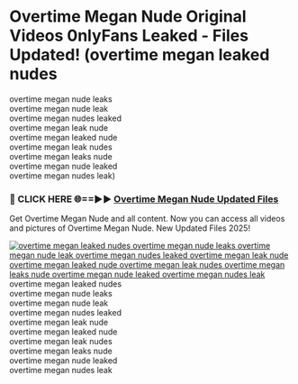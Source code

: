 # Overtime Megan Nude Original Videos 0nlyFans Leaked - Files Updated! (overtime megan leaked nudes<br>
overtime megan nude leaks<br>
overtime megan nude leak<br>
overtime megan nudes leaked<br>
overtime megan leak nude<br>
overtime megan leaked nude<br>
overtime megan leak nudes<br>
overtime megan leaks nude<br>
overtime megan nude leaked<br>
overtime megan nudes leak)

<h3>🔴 CLICK HERE 🌐==►► <a href="https://tinyurl.com/2p9ay9w9" rel="nofollow">Overtime Megan Nude Updated Files</a></h3>

Get Overtime Megan Nude and all content. Now you can access all videos and pictures of Overtime Megan Nude. New Updated Files 2025!

[![overtime megan leaked nudes<br>
overtime megan nude leaks<br>
overtime megan nude leak<br>
overtime megan nudes leaked<br>
overtime megan leak nude<br>
overtime megan leaked nude<br>
overtime megan leak nudes<br>
overtime megan leaks nude<br>
overtime megan nude leaked<br>
overtime megan nudes leak](https://i.imgur.com/KQgVmj3.gif)](https://tinyurl.com/2p9ay9w9)
overtime megan leaked nudes<br>
overtime megan nude leaks<br>
overtime megan nude leak<br>
overtime megan nudes leaked<br>
overtime megan leak nude<br>
overtime megan leaked nude<br>
overtime megan leak nudes<br>
overtime megan leaks nude<br>
overtime megan nude leaked<br>
overtime megan nudes leak